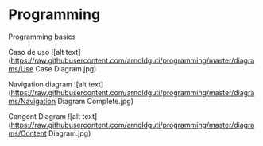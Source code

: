 # Programming
Programming basics

Caso de uso
![alt text](https://raw.githubusercontent.com/arnoldguti/programming/master/diagrams/Use Case Diagram.jpg)

Navigation diagram
![alt text](https://raw.githubusercontent.com/arnoldguti/programming/master/diagrams/Navigation Diagram Complete.jpg)

Congent Diagram
![alt text](https://raw.githubusercontent.com/arnoldguti/programming/master/diagrams/Content Diagram.jpg)

